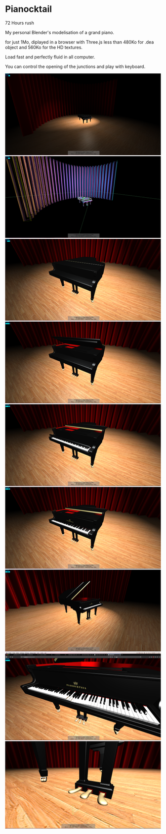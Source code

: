 # Pianocktail

72 Hours rush

My personal Blender's modelisation of a grand piano.

for just 1Mo, diplayed in a browser with Three.js 
less than 480Ko for .dea object and 560Ko for the HD textures.

Load fast and perfectly fluid in all computer.

You can control the opening of the junctions and play with keyboard.

![Alt text](/screenshot/1.png?raw=true "Optional Title")
![Alt text](/screenshot/2.png?raw=true "Optional Title")
![Alt text](/screenshot/3.png?raw=true "Optional Title")
![Alt text](/screenshot/4.png?raw=true "Optional Title")
![Alt text](/screenshot/5.png?raw=true "Optional Title")
![Alt text](/screenshot/6.png?raw=true "Optional Title")
![Alt text](/screenshot/7.png?raw=true "Optional Title")
![Alt text](/screenshot/8.png?raw=true "Optional Title")
![Alt text](/screenshot/9.png?raw=true "Optional Title")
